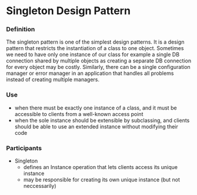 # Singleton Design Pattern

### Definition

The singleton pattern is one of the simplest design patterns. 
It is a design pattern that restricts the instantiation of a class to one object. 
Sometimes we need to have only one instance of our class for example a single DB connection shared by multiple objects as creating a separate DB connection for every object may be costly.
Similarly, there can be a single configuration manager or error manager in an application that handles all problems instead of creating multiple managers.

### Use

- when there must be exactly one instance of a class, and it must be accessible to clients from a well-known access point
- when the sole instance should be extensible by subclassing, and clients should be able to use an extended instance without modifying their code

### Participants

- Singleton
  - defines an Instance operation that lets clients access its unique instance
  - may be responsible for creating its own unique instance (but not neccessarily)

